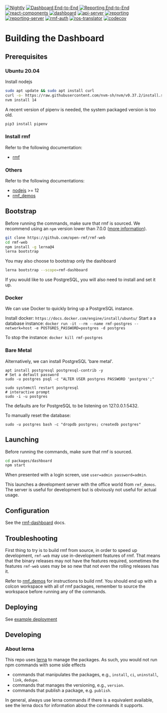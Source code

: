 [![Nightly](https://github.com/open-rmf/rmf-web/actions/workflows/nightly.yml/badge.svg)](https://github.com/open-rmf/rmf-web/actions/workflows/nightly.yml) [![Dashboard End-to-End](https://github.com/open-rmf/rmf-web/actions/workflows/dashboard-e2e.yml/badge.svg)](https://github.com/open-rmf/rmf-web/actions/workflows/dashboard-e2e.yml) [![Reporting End-to-End](https://github.com/open-rmf/rmf-web/actions/workflows/reporting-e2e.yml/badge.svg)](https://github.com/open-rmf/rmf-web/actions/workflows/reporting-e2e.yml) [![react-components](https://github.com/open-rmf/rmf-web/workflows/react-components/badge.svg)](https://github.com/open-rmf/rmf-web/actions?query=workflow%3Areact-components+branch%3Amain) [![dashboard](https://github.com/open-rmf/rmf-web/workflows/dashboard/badge.svg)](https://github.com/open-rmf/rmf-web/actions?query=workflow%3Adashboard+branch%3Amain) [![api-server](https://github.com/open-rmf/rmf-web/workflows/api-server/badge.svg)](https://github.com/open-rmf/rmf-web/actions?query=workflow%3Aapi-server+branch%3Amain) [![reporting](https://github.com/open-rmf/rmf-web/actions/workflows/reporting.yml/badge.svg)](https://github.com/open-rmf/rmf-web/actions/workflows/reporting.yml) [![reporting-server](https://github.com/open-rmf/rmf-web/actions/workflows/reporting-server.yml/badge.svg)](https://github.com/open-rmf/rmf-web/actions/workflows/reporting-server.yml) [![rmf-auth](https://github.com/open-rmf/rmf-web/actions/workflows/rmf-auth.yml/badge.svg)](https://github.com/open-rmf/rmf-web/actions/workflows/rmf-auth.yml) [![ros-translator](https://github.com/open-rmf/rmf-web/actions/workflows/ros-translator.yml/badge.svg)](https://github.com/open-rmf/rmf-web/actions/workflows/ros-translator.yml) [![codecov](https://codecov.io/gh/open-rmf/rmf-web/branch/main/graph/badge.svg)](https://codecov.io/gh/open-rmf/rmf-web)

# Building the Dashboard

## Prerequisites

### Ubuntu 20.04

Install nodejs
```bash
sudo apt update && sudo apt install curl
curl -o- https://raw.githubusercontent.com/nvm-sh/nvm/v0.37.2/install.sh | bash
nvm install 14
```

A recent version of pipenv is needed, the system packaged version is too old.
```bash
pip3 install pipenv
```

### Install rmf

Refer to the following documentation:

* [rmf](https://github.com/open-rmf/rmf)

### Others

Refer to the following documentations:

* [nodejs](https://nodejs.org/en/download/package-manager/) >= 12
* [rmf_demos](https://github.com/open-rmf/rmf_demos)

## Bootstrap

Before running the commands, make sure that rmf is sourced. We recommend using an `npm` version lower than 7.0.0 ([more information](https://github.com/open-rmf/rmf-web/issues/232)).
```bash
git clone https://github.com/open-rmf/rmf-web
cd rmf-web
npm install -g lerna@4
lerna bootstrap
```

You may also choose to bootstrap only the dashboard
```bash
lerna bootstrap --scope=rmf-dashboard
```

If you would like to use PostgreSQL, you will also need to install and set it up. 

### Docker
We can use Docker to quickly bring up a PostgreSQL instance.

Install docker: `https://docs.docker.com/engine/install/ubuntu/`
Start a a database instance: `docker run -it --rm --name rmf-postgres --network=host -e POSTGRES_PASSWORD=postgres -d postgres`

To stop the instance: `docker kill rmf-postgres`


### Bare Metal
Alternatively, we can install PostgreSQL 'bare metal'.
```
apt install postgresql postgresql-contrib -y
# Set a default password
sudo -u postgres psql -c "ALTER USER postgres PASSWORD 'postgres';"

sudo systemctl restart postgresql
# interactive prompt
sudo -i -u postgres
```
The defaults are for PostgreSQL to be listening on 127.0.0.1:5432.

To manually reset the database:
```
sudo -u postgres bash -c "dropdb postgres; createdb postgres"
```

## Launching

Before running the commands, make sure that rmf is sourced.
```bash
cd packages/dashboard
npm start
```
When presented with a login screen, use `user=admin password=admin`.

This launches a development server with the office world from `rmf_demos`. The server is useful for development but is obviously not useful for actual usage.

## Configuration

See the [rmf-dashboard](packages/dashboard/README.md#configuration) docs.

## Troubleshooting
First thing to try is to build rmf from source, in order to speed up development, `rmf-web` may use in-development features of rmf. That means that the binary releases may not have the features required, sometimes the features `rmf-web` uses may be so new that not even the rolling releases has it.

Refer to [rmf_demos](https://github.com/open-rmf/rmf_demos) for instructions to build rmf. You should end up with a colcon workspace with all of rmf packages, remember to source the workspace before running any of the commands.

## Deploying

See [example deployment](example-deployment/README.md)

## Developing

### About lerna

This repo uses [lerna](https://github.com/lerna/lerna) to manage the packages. As such, you would not run npm commands with some side effects

  * commands that manipulates the packages, e.g., `install`, `ci`, `uninstall`, `link`, `dedupe`.
  * commands that manages the versioning, e.g., `version`.
  * commands that publish a package, e.g. `publish`.

In general, always use lerna commands if there is a equivalent available, see the lerna docs for information about the commands it supports.
